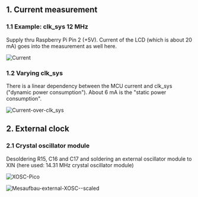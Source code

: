 ## 1. Current measurement 

### 1.1 Example: clk_sys 12 MHz

Supply thru Raspberry Pi Pin 2 (+5V). Current of the LCD (which is about 20 mA) goes into the measurement as well here.

![Current](https://github.com/Florian-Wilhelm/Raspberry-Pi/assets/77980708/4b91a263-de49-49b2-8b87-8083b41b6474)

### 1.2 Varying clk_sys

There is a linear dependency between the MCU current and clk_sys ("dynamic power consumption"). About 6 mA is the "static power consumption".

![Current-over-clk_sys](https://github.com/Florian-Wilhelm/Raspberry-Pi/assets/77980708/1136ca16-1971-4c13-b5f3-f4026da0bb4b)

## 2. External clock 

### 2.1 Crystal oscillator module

Desoldering R15, C16 and C17 and soldering an external oscillator module to XIN (here used: 14.31 MHz crystal oscillator module)

![XOSC-Pico](https://github.com/Florian-Wilhelm/Raspberry-Pi/assets/77980708/87aefab5-890e-4609-8b18-96dc1de103df)

![Mesaufbau-external-XOSC--scaled](https://github.com/Florian-Wilhelm/Raspberry-Pi/assets/77980708/77b2c847-e305-4a9d-9cae-8a96016f7aaf)
